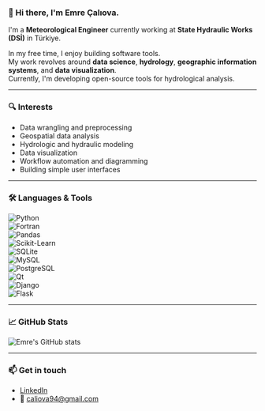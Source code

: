 ### 👋 Hi there, I'm Emre Çalıova.

I'm a **Meteorological Engineer** currently working at **State Hydraulic Works (DSİ)** in Türkiye.

In my free time, I enjoy building software tools.  
My work revolves around **data science**, **hydrology**, **geographic information systems**, and **data visualization**.  
Currently, I'm developing open-source tools for hydrological analysis.

---

### 🔍 Interests

- Data wrangling and preprocessing  
- Geospatial data analysis  
- Hydrologic and hydraulic modeling  
- Data visualization  
- Workflow automation and diagramming  
- Building simple user interfaces  

---

### 🛠️ Languages & Tools

![Python](https://img.shields.io/badge/-Python-3776AB?logo=python&logoColor=white&style=flat)  
![Fortran](https://img.shields.io/badge/-Fortran-734F96?logo=fortran&logoColor=white&style=flat)  
![Pandas](https://img.shields.io/badge/-Pandas-150458?logo=pandas&logoColor=white&style=flat)  
![Scikit-Learn](https://img.shields.io/badge/-Scikit--Learn-F7931E?logo=scikit-learn&logoColor=white&style=flat)  
![SQLite](https://img.shields.io/badge/-SQLite-003B57?logo=sqlite&logoColor=white&style=flat)  
![MySQL](https://img.shields.io/badge/-MySQL-4479A1?logo=mysql&logoColor=white&style=flat)  
![PostgreSQL](https://img.shields.io/badge/-PostgreSQL-336791?logo=postgresql&logoColor=white&style=flat)  
![Qt](https://img.shields.io/badge/-Qt-41CD52?logo=qt&logoColor=white&style=flat)  
![Django](https://img.shields.io/badge/-Django-092E20?logo=django&logoColor=white&style=flat)  
![Flask](https://img.shields.io/badge/-Flask-000000?logo=flask&logoColor=white&style=flat)  

---

### 📈 GitHub Stats

![Emre's GitHub stats](https://github-readme-stats.vercel.app/api?username=emrecaliova&show_icons=true&theme=default&hide=contribs,prs)

---

### 📫 Get in touch

- [LinkedIn](https://www.linkedin.com/in/caliova/)  
- 📧 caliova94@gmail.com
